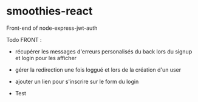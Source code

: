 # smoothies-react
Front-end of node-express-jwt-auth

Todo FRONT : 

- récupérer les messages d'erreurs personalisés du back lors du signup et login pour les afficher
- gérer la redirection une fois loggué et lors de la création d'un user
- ajouter un lien pour s'inscrire sur le form du login

- Test



